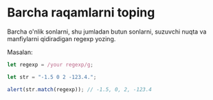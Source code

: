 # Barcha raqamlarni toping

Barcha o'nlik sonlarni, shu jumladan butun sonlarni, suzuvchi nuqta va manfiylarni qidiradigan regexp yozing.

Masalan:

```js
let regexp = /your regexp/g;

let str = "-1.5 0 2 -123.4.";

alert(str.match(regexp)); // -1.5, 0, 2, -123.4
```
